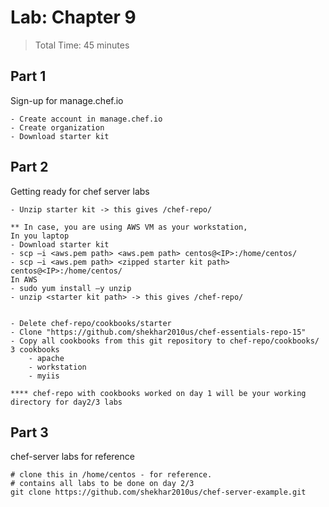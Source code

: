 # Lab: Chapter 9

> Total Time: 45 minutes


## Part 1

Sign-up for manage.chef.io

```
- Create account in manage.chef.io
- Create organization
- Download starter kit
```

## Part 2

Getting ready for chef server labs

```
- Unzip starter kit -> this gives /chef-repo/

** In case, you are using AWS VM as your workstation,
In you laptop
- Download starter kit
- scp –i <aws.pem path> <aws.pem path> centos@<IP>:/home/centos/
- scp –i <aws.pem path> <zipped starter kit path> centos@<IP>:/home/centos/
In AWS
- sudo yum install –y unzip
- unzip <starter kit path> -> this gives /chef-repo/


- Delete chef-repo/cookbooks/starter
- Clone "https://github.com/shekhar2010us/chef-essentials-repo-15"
- Copy all cookbooks from this git repository to chef-repo/cookbooks/
3 cookbooks
	- apache
	- workstation
	- myiis

**** chef-repo with cookbooks worked on day 1 will be your working directory for day2/3 labs
```


## Part 3

chef-server labs for reference

```
# clone this in /home/centos - for reference.
# contains all labs to be done on day 2/3
git clone https://github.com/shekhar2010us/chef-server-example.git
```


